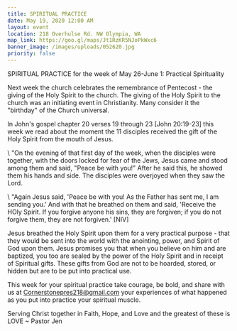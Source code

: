 ```yaml
---
title: SPIRITUAL PRACTICE
date: May 19, 2020 12:00 AM
layout: event
location: 218 Overhulse Rd. NW Olympia, WA
map_link: https://goo.gl/maps/Jt1RzKR5NJoPkWxc6
banner_image: /images/uploads/052620.jpg
priority: false
---
```

SPIRITUAL PRACTICE for the week of May 26-June 1: Practical Spirituality

Next week the church celebrates the remembrance of Pentecost - the giving of the Holy Spirit to the church.  The giving of the Holy Spirit to the church was an initiating event in Christianity. Many consider it the "birthday" of the Church universal. 

In John's gospel chapter 20 verses 19 through 23 \[John 20:19-23] this week we read about the moment the 11 disciples received the gift of the Holy Spirit from the mouth of Jesus.

\    "On the evening of that first day of the week, when the disciples were together, with the doors locked for fear of the Jews, Jesus came and stood among them and said, "Peace be with you!" After he said this, he showed them his hands and side. The disciples were overjoyed when they saw the Lord.

\    "Again Jesus said, 'Peace be with you! As the Father has sent me, I am sending you.' And with that he breathed on them and said, 'Receive the HOly Spirit. If you forgive anyone his sins, they are forgiven; if you do not forgive them, they are not forgiven.' \[NIV]

Jesus breathed the Holy Spirit upon them for a very practical purpose - that they would be sent into the world with the anointing, power, and Spirit of God upon them.  Jesus promises you that when you believe on him and are baptized, you too are sealed by the power of the Holy Spirit and in receipt of Spiritual gifts. These gifts from God are not to be hoarded, stored, or hidden but are to be put into practical use.

This week for your spiritual practice take courage, be bold, and share with us at Cornerstonepres218@gmail.com your experiences of what happened as you put into practice your spiritual muscle.

Serving Christ together in Faith, Hope, and Love and the greatest of these is LOVE ~ Pastor Jen
